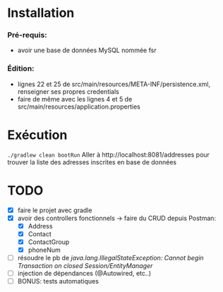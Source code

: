 # Installation 
### Pré-requis:
- avoir une base de données MySQL nommée fsr

### Édition:
- lignes 22 et 25 de src/main/resources/META-INF/persistence.xml, renseigner ses propres credentials
- faire de même avec les lignes 4 et 5 de src/main/resources/application.properties

# Exécution
```./gradlew clean bootRun```
Aller à  http://localhost:8081/addresses pour trouver la liste des adresses inscrites en base de données

# TODO
- [X] faire le projet avec gradle
- [X] avoir des controllers fonctionnels -> faire du CRUD depuis Postman:
    - [X] Address
    - [X] Contact 
    - [X] ContactGroup
    - [X] phoneNum
- [ ] résoudre le pb de _java.lang.IllegalStateException: Cannot begin Transaction on closed Session/EntityManager_
- [ ] injection de dépendances (@Autowired, etc..)
- [ ] BONUS: tests automatiques